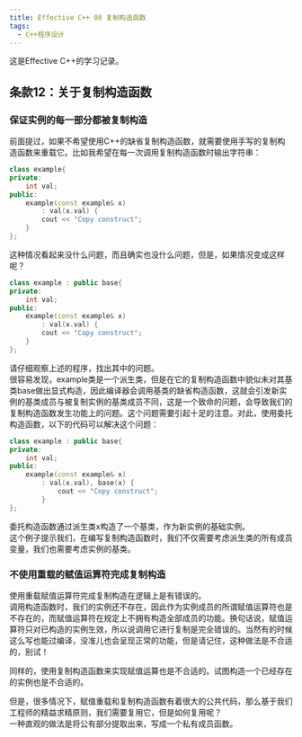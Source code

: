 ```yaml
---
title: Effective C++ 08 复制构造函数
tags: 
  - C++程序设计
---
```


这是Effective C++的学习记录。

## 条款12：关于复制构造函数

### 保证实例的每一部分都被复制构造

前面提过，如果不希望使用C++的缺省复制构造函数，就需要使用手写的复制构造函数来重载它。比如我希望在每一次调用复制构造函数时输出字符串：

```cpp
class example{
private:
    int val;
public:
    example(const example& x) 
        : val(x.val) { 
        cout << "Copy construct"; 
    }
};
```

这种情况看起来没什么问题，而且确实也没什么问题，但是，如果情况变成这样呢？

```cpp
class example : public base{
private:
    int val;
public:
    example(const example& x)
        : val(x.val) {
        cout << "Copy construct";
    }
};
```

请仔细观察上述的程序，找出其中的问题。  
很容易发现，example类是一个派生类，但是在它的复制构造函数中貌似未对其基类base做出显式构造，因此编译器会调用基类的缺省构造函数，这就会引发新实例的基类成员与被复制实例的基类成员不同，这是一个致命的问题，会导致我们的复制构造函数发生功能上的问题。这个问题需要引起十足的注意。对此，使用委托构造函数，以下的代码可以解决这个问题：

```cpp
class example : public base{
private:
    int val;
public:
    example(const example& x) 
        : val(x.val), base(x) { 
            cout << "Copy construct"; 
        }
};
```

委托构造函数通过派生类x构造了一个基类，作为新实例的基础实例。  
这个例子提示我们，在编写复制构造函数时，我们不仅需要考虑派生类的所有成员变量，我们也需要考虑实例的基类。

### 不使用重载的赋值运算符完成复制构造

使用重载赋值运算符完成复制构造在逻辑上是有错误的。  
调用构造函数时，我们的实例还不存在，因此作为实例成员的所谓赋值运算符也是不存在的，而赋值运算符在规定上不拥有构造全部成员的功能。换句话说，赋值运算符只对已构造的实例生效，所以说调用它进行复制是完全错误的。当然有的时候这么写也能过编译，没准儿也会呈现正常的功能，但是请记住，这种做法是不合适的，别试！  

同样的，使用复制构造函数来实现赋值运算也是不合适的。试图构造一个已经存在的实例也是不合适的。  

但是，很多情况下，赋值重载和复制构造函数有着很大的公共代码，那么基于我们工程师的精益求精原则，我们需要复用它，但是如何复用呢？  
一种直观的做法是将公有部分提取出来，写成一个私有成员函数。